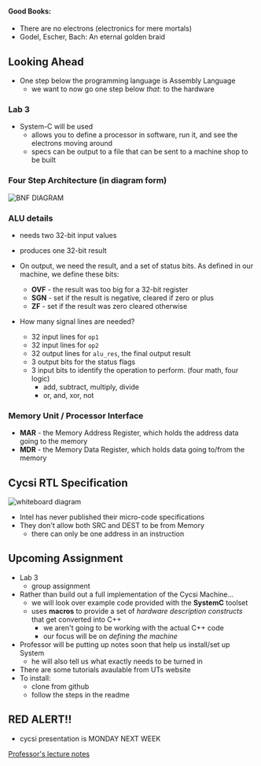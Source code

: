 #### Good Books:
* There are no electrons (electronics for mere mortals)
* Godel, Escher, Bach: An eternal golden braid

## Looking Ahead
* One step below the programming language is Assembly Language
    - we want to now go one step below _that_: to the hardware

### Lab 3
* System-C will be used
    - allows you to define a processor in software, run it, and see the electrons moving around
    - specs can be output to a file that can be sent to a machine shop to be built

### Four Step Architecture (in diagram form)
![BNF DIAGRAM](http://www.co-pylit.org/courses/cosc2325/_images/blockdiag-7db9f0923f3a015ec17a77fe6716bfa2897bb140.png)

### ALU details
* needs two 32-bit input values
* produces one 32-bit result

* On output, we need the result, and a set of status bits. As defined in our machine, we define these bits:
    - **OVF** - the result was too big for a 32-bit register
    - **SGN** - set if the result is negative, cleared if zero or plus
    - **ZF** - set if the result was zero cleared otherwise

* How many signal lines are needed?
    - 32 input lines for `op1`
    - 32 input lines for `op2`
    - 32 output lines for `alu_res`, the final output result
    - 3 output bits for the status flags
    - 3 input bits to identify the operation to perform. (four math, four logic)
        + add, subtract, multiply, divide
        + or, and, xor, not

### Memory Unit / Processor Interface
* **MAR** - the Memory Address Register, which holds the address data going to the memory
* **MDR** - the Memory Data Register, which holds data going to/from the memory


## Cycsi RTL Specification
![whiteboard diagram](http://www.co-pylit.org/courses/cosc2325/_images/CycsiInternals.png)

* Intel has never published their micro-code specifications
* They don't allow both SRC and DEST to be from Memory
    - there can only be one address in an instruction


## Upcoming Assignment
* Lab 3
    - group assignment
* Rather than build out a full implementation of the Cycsi Machine...
    - we will look over example code provided with the **SystemC** toolset
    - uses **macros** to provide a set of _hardware description constructs_ that get converted into C++
        + we aren't going to be working with the actual C++ code
        + our focus will be on _defining the machine_
* Professor will be putting up notes soon that help us install/set up System
    - he will also tell us what exactly needs to be turned in
* There are some tutorials avaulable from UTs website
* To install:
    - clone from github
    - follow the steps in the readme

## RED ALERT!!
* cycsi presentation is MONDAY NEXT WEEK


[Professor's lecture notes](http://www.co-pylit.org/courses/cosc2325/RTL/index.html)